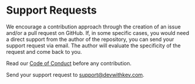 # Support Requests

We encourage a contribution approach through the creation of an issue and/or a pull request on GitHub. If, in some specific cases, you would need a direct support from the author of the repository, you can send your support request via email. The author will evaluate the specificity of the request and come back to you. 

Read our [Code of Conduct](./CODE_OF_CONDUCT.md) before any contribution.


Send your support request to support@devwithkev.com.
